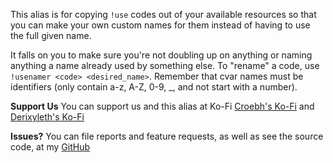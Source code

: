 This alias is for copying `!use` codes out of your available resources so that you can make your own custom names for them instead of having to use the full given name. 

It falls on you to make sure you're not doubling up on anything or naming anything a name already used by something else. To "rename" a code, use `!usenamer <code> <desired_name>`. Remember that cvar names must be identifiers (only contain a-z, A-Z, 0-9, _, and not start with a number).

**Support Us**
You can support us and this alias at Ko-Fi
[Croebh's Ko-Fi](https://ko-fi.com/croebh) and [Derixyleth's Ko-Fi](https://ko-fi.com/derixyleth)

**Issues?**
You can file reports and feature requests, as well as see the source code, at my [GitHub](https://github.com/Croebh/Avrae-Customizations)